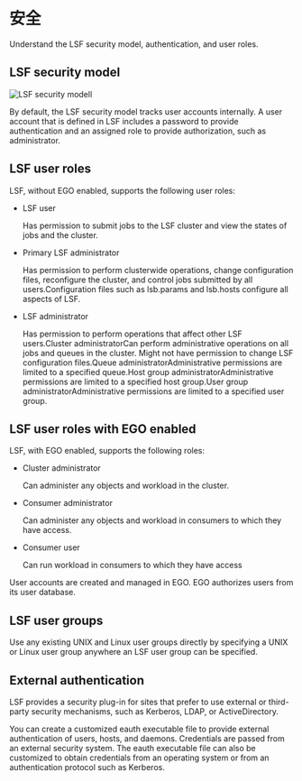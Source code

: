 # 安全

Understand the LSF security model, authentication, and user roles.

## LSF security model

![LSF security modell](https://www.ibm.com/support/knowledgecenter/SSWRJV_10.1.0/lsf_foundations/authentication_authorization_lsf.jpg)

By default, the LSF security model tracks user accounts internally. A user account that is defined in LSF includes a password to provide authentication and an assigned role to provide authorization, such as administrator.

## LSF user roles

LSF, without EGO enabled, supports the following user roles:

- LSF user

  Has permission to submit jobs to the LSF cluster and view the states of jobs and the cluster.

- Primary LSF administrator

  Has permission to perform clusterwide operations, change configuration files, reconfigure the cluster, and control jobs submitted by all users.Configuration files such as lsb.params and lsb.hosts configure all aspects of LSF.

- LSF administrator

  Has permission to perform operations that affect other LSF users.Cluster administratorCan perform administrative operations on all jobs and queues in the cluster. Might not have permission to change LSF configuration files.Queue administratorAdministrative permissions are limited to a specified queue.Host group administratorAdministrative permissions are limited to a specified host group.User group administratorAdministrative permissions are limited to a specified user group.

## LSF user roles with EGO enabled

LSF, with EGO enabled, supports the following roles:

- Cluster administrator

  Can administer any objects and workload in the cluster.

- Consumer administrator

  Can administer any objects and workload in consumers to which they have access.

- Consumer user

  Can run workload in consumers to which they have access

User accounts are created and managed in EGO. EGO authorizes users from its user database.

## LSF user groups

Use any existing UNIX and Linux user groups directly by specifying a UNIX or Linux user group anywhere an LSF user group can be specified.

## External authentication

LSF provides a security plug-in for sites that prefer to use external or third-party security mechanisms, such as Kerberos, LDAP, or ActiveDirectory.

You can create a customized eauth executable file to provide external authentication of users, hosts, and daemons. Credentials are passed from an external security system. The eauth executable file can also be customized to obtain credentials from an operating system or from an authentication protocol such as Kerberos.